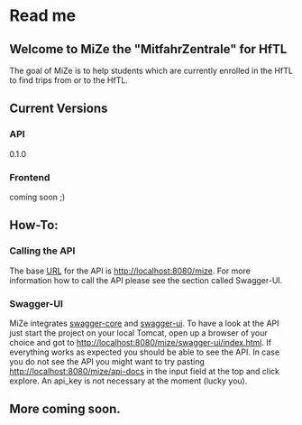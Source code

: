 # Read me

## Welcome to MiZe the "MitfahrZentrale" for HfTL

The goal of MiZe is to help students which are currently enrolled in the HfTL to find trips from or to the HfTL.

## Current Versions

### API
0.1.0

### Frontend
coming soon ;)

## How-To:

### Calling the API
The base [URL](http://en.wikipedia.org/wiki/File:URI_Euler_Diagram_no_lone_URIs.svg) for the API is [http://localhost:8080/mize](http://localhost:8080/mize). For more information how to call the API please see the section called Swagger-UI.

### Swagger-UI
MiZe integrates [swagger-core](https://github.com/swagger-api/swagger-core) and [swagger-ui](https://github.com/swagger-api/swagger-ui). To have a look at the API just start the project on your local Tomcat, open up a browser of your choice and got to [http://localhost:8080/mize/swagger-ui/index.html](http://localhost:8080/mize/swagger-ui/index.html). If everything works as expected you should be able to see the API. In case you do not see the API you might want to try pasting [http://localhost:8080/mize/api-docs](http://localhost:8080/mize/api-docs) in the input field at the top and click explore. An api_key is not necessary at the moment (lucky you).

## More coming soon.